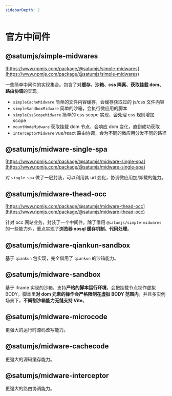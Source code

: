 ```yaml
---
sidebarDepth: 2
---
```


# 官方中间件

## @satumjs/simple-midwares

[https://www.npmjs.com/package/@satumjs/simple-midwares](https://www.npmjs.com/package/@satumjs/simple-midwares)

一些简单中间件的实现集合。包含了对**缓存、沙箱、css 隔离、获取挂载 dom、路由协调**的实现。

- `simpleCacheMidware` 简单的文件内容缓存，会缓存获取过的 js/css 文件内容
- `simpleSandboxMidware` 简单的沙箱，会执行微应用的脚本
- `simpleCssScopeMidware` 简单的 css scope 实现，会处理 css 规则增加 scope
- `mountNodeMidware` 获取挂载 dom 节点，会响应 dom 变化，直到成功获取
- `interceptorMidware` vue/react 路由协调，会为不同的微应用分发不同的路径

## @satumjs/midware-single-spa

[https://www.npmjs.com/package/@satumjs/midware-single-spa](https://www.npmjs.com/package/@satumjs/midware-single-spa)

对 `single-spa` 做了一层封装，可以利用其 url 变化，协调微应用加/卸载的能力。

## @satumjs/midware-thead-occ

[https://www.npmjs.com/package/@satumjs/midware-thead-occ](https://www.npmjs.com/package/@satumjs/midware-thead-occ)

针对 occ 网站业务，封装了一个中间件。除了借用 `@satumjs/simple-midwares` 的一些能力外，重点实现了**浏览器 nosql 缓存机制、代码处理**。

## @satumjs/midware-qiankun-sandbox

基于 `qiankun` 包实现，完全借用了 `qiankun` 的沙箱能力。

## @satumjs/midware-sandbox

基于 iframe 实现的沙箱，支持**严格的脚本运行环境**，会把挂载节点视作虚拟 BODY，脚本里**对 dom 元素的操作会严格限制在虚拟 BODY 范围内**。并且多实例场景下，**不阉割沙箱能力无缝支持 Vite**。

## @satumjs/midware-microcode

更强大的运行时源码改写能力。

## @satumjs/midware-cachecode

更强大的源码缓存能力。

## @satumjs/midware-interceptor

更强大的路由协调能力。
